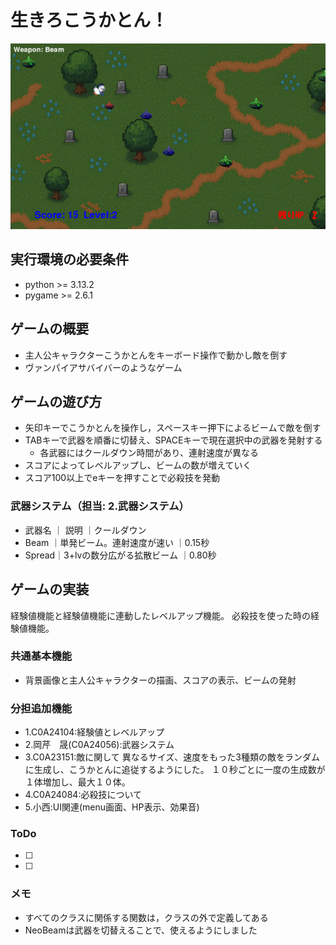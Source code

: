 # 生きろこうかとん！
![title](fig/screen_shot.png)

## 実行環境の必要条件
* python >= 3.13.2
* pygame >= 2.6.1

## ゲームの概要
* 主人公キャラクターこうかとんをキーボード操作で動かし敵を倒す
* ヴァンパイアサバイバーのようなゲーム

## ゲームの遊び方
* 矢印キーでこうかとんを操作し，スペースキー押下によるビームで敵を倒す
* TABキーで武器を順番に切替え、SPACEキーで現在選択中の武器を発射する
    * 各武器にはクールダウン時間があり、連射速度が異なる 
* スコアによってレベルアップし、ビームの数が増えていく
* スコア100以上でeキーを押すことで必殺技を発動

### 武器システム（担当: 2.武器システム）
* 武器名 ｜         説明           ｜クールダウン
* Beam  ｜単発ビーム。連射速度が速い ｜0.15秒
* Spread｜3+lvの数分広がる拡散ビーム   ｜0.80秒

## ゲームの実装
経験値機能と経験値機能に連動したレベルアップ機能。
必殺技を使った時の経験値機能。

### 共通基本機能
* 背景画像と主人公キャラクターの描画、スコアの表示、ビームの発射

### 分担追加機能
* 1.C0A24104:経験値とレベルアップ
* 2.岡芹　晟(C0A24056):武器システム
* 3.C0A23151:敵に関して
    異なるサイズ、速度をもった3種類の敵をランダムに生成し、こうかとんに追従するようにした。
    １０秒ごとに一度の生成数が１体増加し、最大１０体。
* 4.C0A24084:必殺技について
* 5.小西:UI関連(menu画面、HP表示、効果音)

### ToDo
- [ ] 
- [ ] 

### メモ
* すべてのクラスに関係する関数は，クラスの外で定義してある
* NeoBeamは武器を切替えることで、使えるようにしました
